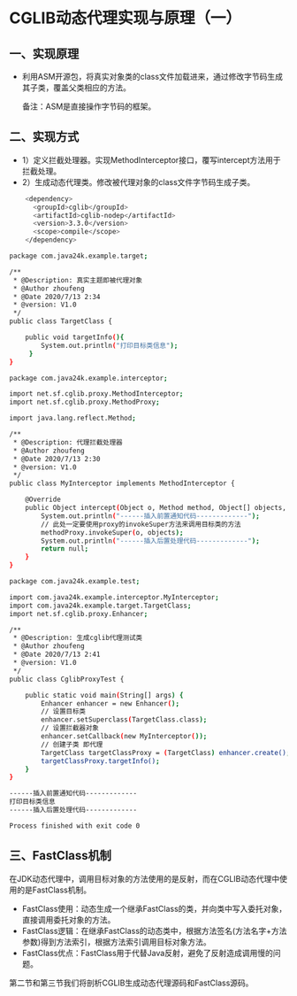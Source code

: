 # CGLIB动态代理实现与原理（一）
一、实现原理
------

*   利用ASM开源包，将真实对象类的class文件加载进来，通过修改字节码生成其子类，覆盖父类相应的方法。
    
    备注：ASM是直接操作字节码的框架。
    

二、实现方式
------

*   1）定义拦截处理器。实现MethodInterceptor接口，覆写intercept方法用于拦截处理。
*   2）生成动态代理类。修改被代理对象的class文件字节码生成子类。

```bash
    <dependency>
      <groupId>cglib</groupId>
      <artifactId>cglib-nodep</artifactId>
      <version>3.3.0</version>
      <scope>compile</scope>
    </dependency>

```

```bash
package com.java24k.example.target;

/**
 * @Description: 真实主题即被代理对象
 * @Author zhoufeng
 * @Date 2020/7/13 2:34
 * @version: V1.0
 */
public class TargetClass {

    public void targetInfo(){
        System.out.println("打印目标类信息");
     }
}


```

```bash
package com.java24k.example.interceptor;

import net.sf.cglib.proxy.MethodInterceptor;
import net.sf.cglib.proxy.MethodProxy;

import java.lang.reflect.Method;

/**
 * @Description: 代理拦截处理器
 * @Author zhoufeng
 * @Date 2020/7/13 2:30
 * @version: V1.0
 */
public class MyInterceptor implements MethodInterceptor {

    @Override
    public Object intercept(Object o, Method method, Object[] objects, MethodProxy methodProxy) throws Throwable {
        System.out.println("------插入前置通知代码-------------");
        // 此处一定要使用proxy的invokeSuper方法来调用目标类的方法
        methodProxy.invokeSuper(o, objects);
        System.out.println("------插入后置处理代码-------------");
        return null;
    }
}

```

```bash
package com.java24k.example.test;

import com.java24k.example.interceptor.MyInterceptor;
import com.java24k.example.target.TargetClass;
import net.sf.cglib.proxy.Enhancer;

/**
 * @Description: 生成cglib代理测试类
 * @Author zhoufeng
 * @Date 2020/7/13 2:41
 * @version: V1.0
 */
public class CglibProxyTest {

    public static void main(String[] args) {
        Enhancer enhancer = new Enhancer();
        // 设置目标类
        enhancer.setSuperclass(TargetClass.class);
        // 设置拦截器对象
        enhancer.setCallback(new MyInterceptor());
        // 创建子类 即代理
        TargetClass targetClassProxy = (TargetClass) enhancer.create();
        targetClassProxy.targetInfo();
    }
}

```

```bash
------插入前置通知代码-------------
打印目标类信息
------插入后置处理代码-------------

Process finished with exit code 0

```

三、FastClass机制
-------------

在JDK动态代理中，调用目标对象的方法使用的是反射，而在CGLIB动态代理中使用的是FastClass机制。

*   FastClass使用：动态生成一个继承FastClass的类，并向类中写入委托对象，直接调用委托对象的方法。
*   FastClass逻辑：在继承FastClass的动态类中，根据方法签名(方法名字+方法参数)得到方法索引，根据方法索引调用目标对象方法。
*   FastClass优点：FastClass用于代替Java反射，避免了反射造成调用慢的问题。

第二节和第三节我们将剖析CGLIB生成动态代理源码和FastClass源码。